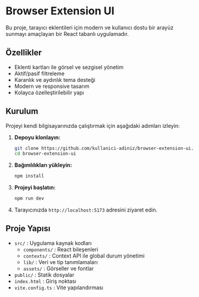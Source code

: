 # Browser Extension UI

Bu proje, tarayıcı eklentileri için modern ve kullanıcı dostu bir arayüz sunmayı amaçlayan bir React tabanlı uygulamadır.

## Özellikler

- Eklenti kartları ile görsel ve sezgisel yönetim
- Aktif/pasif filtreleme
- Karanlık ve aydınlık tema desteği
- Modern ve responsive tasarım
- Kolayca özelleştirilebilir yapı

## Kurulum

Projeyi kendi bilgisayarınızda çalıştırmak için aşağıdaki adımları izleyin:

1. **Depoyu klonlayın:**
   ```bash
   git clone https://github.com/kullanici-adiniz/browser-extension-ui.git
   cd browser-extension-ui
   ```

2. **Bağımlılıkları yükleyin:**
   ```bash
   npm install
   ```

3. **Projeyi başlatın:**
   ```bash
   npm run dev
   ```

4. Tarayıcınızda `http://localhost:5173` adresini ziyaret edin.

## Proje Yapısı

- `src/` : Uygulama kaynak kodları
  - `components/` : React bileşenleri
  - `contexts/` : Context API ile global durum yönetimi
  - `lib/` : Veri ve tip tanımlamaları
  - `assets/` : Görseller ve fontlar
- `public/` : Statik dosyalar
- `index.html` : Giriş noktası
- `vite.config.ts` : Vite yapılandırması
